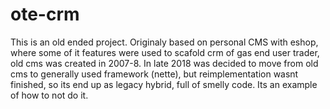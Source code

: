 # ote-crm

This is an old ended project. Originaly based on personal CMS with eshop, where some of it features were used to scafold crm of gas end user trader, old cms was created in 2007-8. In late 2018 was decided to move from old cms to generally used framework (nette), but reimplementation wasnt finished, so its end up as legacy hybrid, full of smelly code. Its an example of how to not do it.
